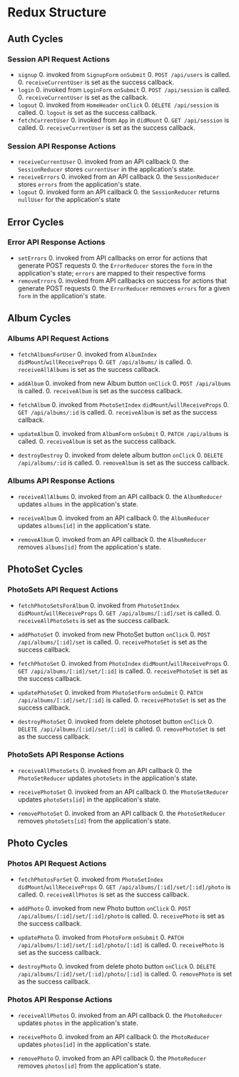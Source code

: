 # Redux Structure

## Auth Cycles

### Session API Request Actions

* `signup`
  0. invoked from `SignupForm` `onSubmit`
  0. `POST /api/users` is called.
  0. `receiveCurrentUser` is set as the success callback.
* `login`
  0. invoked from `LoginForm` `onSubmit`
  0. `POST /api/session` is called.
  0. `receiveCurrentUser` is set as the callback.
* `logout`
  0. invoked from `HomeHeader` `onClick`
  0. `DELETE /api/session` is called.
  0. `logout` is set as the success callback.
* `fetchCurrentUser`
  0. invoked from `App` in `didMount`
  0. `GET /api/session` is called.
  0. `receiveCurrentUser` is set as the success callback.

### Session API Response Actions

* `receiveCurrentUser`
  0. invoked from an API callback
  0. the `SessionReducer` stores `currentUser` in the application's state.
* `receiveErrors`
  0. invoked from an API callback
  0. the `SessionReducer` stores `errors` from the application's state.
* `logout`
  0. invoked form an API callback
  0. the `SessionReducer` returns `nullUser` for the application's state

## Error Cycles

### Error API Response Actions
* `setErrors`
  0. invoked from API callbacks on error for actions that generate POST requests
  0. the `ErrorReducer` stores the `form` in the application's state; `errors` are mapped to their respective forms
* `removeErrors`
  0. invoked from API callbacks on success for actions that generate POST requests
  0. the `ErrorReducer` removes `errors` for a given `form` in the application's state.

## Album Cycles

### Albums API Request Actions

* `fetchAlbumsForUser`
  0. invoked from `AlbumIndex` `didMount`/`willReceiveProps`
  0. `GET /api/albums/` is called.
  0. `receiveAllAlbums` is set as the success callback.

* `addAlbum`
  0. invoked from new Album button `onClick`
  0. `POST /api/albums` is called.
  0. `receiveAlbum` is set as the success callback.

* `fetchAlbum`
  0. invoked from `PhotoSetIndex` `didMount`/`willReceiveProps`
  0. `GET /api/albums/:id` is called.
  0. `receiveAlbum` is set as the success callback.

* `updateAlbum`
  0. invoked from `AlbumForm` `onSubmit`
  0. `PATCH /api/albums` is called.
  0. `receiveAlbum` is set as the success callback.

* `destroyDestroy`
  0. invoked from delete album button `onClick`
  0. `DELETE /api/albums/:id` is called.
  0. `removeAlbum` is set as the success callback.

### Albums API Response Actions

* `receiveAllAlbums`
  0. invoked from an API callback
  0. the `AlbumReducer` updates `albums` in the application's state.

* `receiveAlbum`
  0. invoked from an API callback
  0. the `AlbumReducer` updates `albums[id]` in the application's state.

* `removeAlbum`
  0. invoked from an API callback
  0. the `AlbumReducer` removes `albums[id]` from the application's state.

## PhotoSet Cycles

### PhotoSets API Request Actions

* `fetchPhotoSetsForAlbum`
  0. invoked from `PhotoSetIndex` `didMount`/`willReceiveProps`
  0. `GET /api/albums/[:id]/set` is called.
  0. `receiveAllPhotoSets` is set as the success callback.

* `addPhotoSet`
  0. invoked from new PhotoSet button `onClick`
  0. `POST /api/albums/[:id]/set` is called.
  0. `receivePhotoSet` is set as the success callback.

* `fetchPhotoSet`
  0. invoked from `PhotoIndex` `didMount`/`willReceiveProps`
  0. `GET /api/albums/[:id]/set/[:id]` is called.
  0. `receivePhotoSet` is set as the success callback.

* `updatePhotoSet`
  0. invoked from `PhotoSetForm` `onSubmit`
  0. `PATCH /api/albums/[:id]/set/[:id]` is called.
  0. `receivePhotoSet` is set as the success callback.

* `destroyPhotoSet`
  0. invoked from delete photoset button `onClick`
  0. `DELETE /api/albums/[:id]/set/[:id]` is called.
  0. `removePhotoSet` is set as the success callback.

### PhotoSets API Response Actions

* `receiveAllPhotoSets`
  0. invoked from an API callback
  0. the `PhotoSetReducer` updates `photoSets` in the application's state.

* `receivePhotoSet`
  0. invoked from an API callback
  0. the `PhotoSetReducer` updates `photoSets[id]` in the application's state.

* `removePhotoSet`
  0. invoked from an API callback
  0. the `PhotoSetReducer` removes `photoSets[id]` from the application's state.


## Photo Cycles

### Photos API Request Actions

* `fetchPhotosForSet`
  0. invoked from `PhotoSetIndex` `didMount`/`willReceiveProps`
  0. `GET /api/albums/[:id]/set/[:id]/photo` is called.
  0. `receiveAllPhotos` is set as the success callback.

* `addPhoto`
  0. invoked from new Photo button `onClick`
  0. `POST /api/albums/[:id]/set/[:id]/photo` is called.
  0. `receivePhoto` is set as the success callback.

* `updatePhoto`
  0. invoked from `PhotoForm` `onSubmit`
  0. `PATCH /api/albums/[:id]/set/[:id]/photo/[:id]` is called.
  0. `receivePhoto` is set as the success callback.

* `destroyPhoto`
  0. invoked from delete photo button `onClick`
  0. `DELETE /api/albums/[:id]/set/[:id]/photo/[:id]` is called.
  0. `removePhoto` is set as the success callback.

### Photos API Response Actions

* `receiveAllPhotos`
  0. invoked from an API callback
  0. the `PhotoReducer` updates `photos` in the application's state.

* `receivePhoto`
  0. invoked from an API callback
  0. the `PhotoReducer` updates `photos[id]` in the application's state.

* `removePhoto`
  0. invoked from an API callback
  0. the `PhotoReducer` removes `photos[id]` from the application's state.
